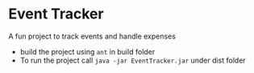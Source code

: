 Event Tracker
============

A fun project to track events and handle expenses 

 - build the project using `ant` in build folder
 - To run the project call `java -jar EventTracker.jar` under dist folder

